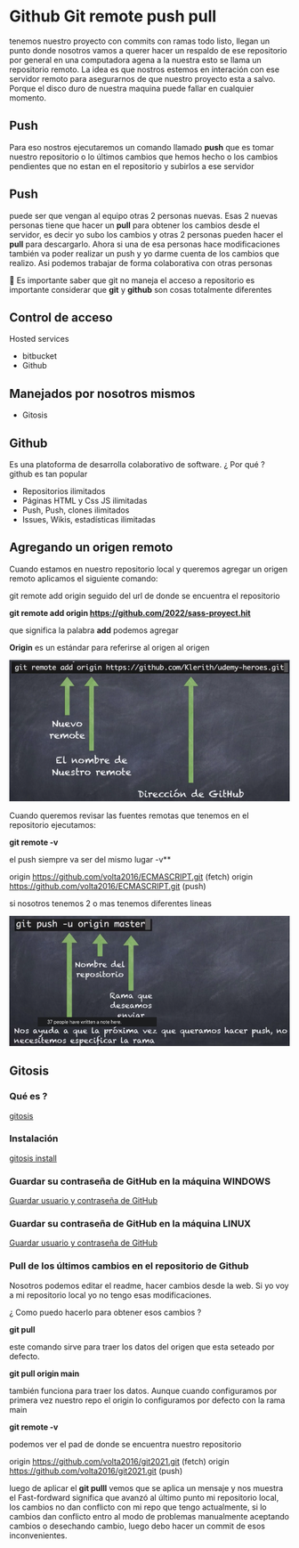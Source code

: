# Github Git remote push pull

tenemos nuestro proyecto con commits con ramas todo listo, llegan un punto donde nosotros
vamos a querer hacer un respaldo de ese repositorio por general en una computadora agena a la nuestra
esto se llama un repositorio remoto. La idea es que nostros estemos en interación con ese servidor remoto
para asegurarnos de que nuestro proyecto esta a salvo. Porque el disco duro de nuestra maquina puede fallar
en cualquier momento.

## Push

Para eso nostros ejecutaremos un comando llamado **push** que es tomar nuestro repositorio o lo últimos
cambios que hemos hecho o los cambios pendientes que no estan en el repositorio y subirlos a ese
servidor

## Push

puede ser que vengan al equipo otras 2 personas nuevas. Esas 2 nuevas personas tiene
que hacer un **pull** para obtener los cambios desde el servidor, es decir yo subo los cambios y otras
2 personas pueden hacer el **pull** para descargarlo. Ahora si una de esa personas hace modificaciones
también va poder realizar un push y yo darme cuenta de los cambios que realizo. Asi podemos trabajar
de forma colaborativa con otras personas

👀 Es importante saber que git no maneja el acceso a repositorio es importante considerar que **git** y
**github** son cosas totalmente diferentes

## Control de acceso

Hosted services

- bitbucket
- Github

## Manejados por nosotros mismos

- Gitosis

## Github

Es una platoforma de desarrolla colaborativo de software. ¿ Por qué ?
github es tan popular

- Repositorios ilimitados
- Páginas HTML y Css JS ilimitadas
- Push, Push, clones ilimitados
- Issues, Wikis, estadísticas ilimitadas

## Agregando un origen remoto

Cuando estamos en nuestro repositorio local y queremos agregar un origen remoto aplicamos el siguiente comando:

git remote add origin seguido del url de donde se encuentra el repositorio

**git remote add origin https://github.com/2022/sass-proyect.hit**

que significa la palabra **add** podemos agregar

**Origin** es un estándar para referirse al origen al origen

![origin](/images/origin.png)

Cuando queremos revisar las fuentes remotas que tenemos en el repositorio ejecutamos:

**git remote -v**

el push siempre va ser del mismo lugar -v\*\*

origin https://github.com/volta2016/ECMASCRIPT.git (fetch)
origin https://github.com/volta2016/ECMASCRIPT.git (push)

si nosotros tenemos 2 o mas tenemos diferentes lineas

![origin](/images/origin-master.png)

## Gitosis

### Qué es ?

[gitosis](https://wiki.archlinux.org/title/gitosis#:~:text=Gitosis%20is%20a%20tool%20which,system%20accounts%20on%20the%20server.)

### Instalación

[gitosis install](https://github.com/res0nat0r/gitosis)

### Guardar su contraseña de GitHub en la máquina WINDOWS

[Guardar usuario y contraseña de GitHub](https://docs.github.com/en/get-started/getting-started-with-git/caching-your-github-credentials-in-git#platform-windows)

### Guardar su contraseña de GitHub en la máquina LINUX

[Guardar usuario y contraseña de GitHub](https://docs.github.com/en/get-started/getting-started-with-git/caching-your-github-credentials-in-git#platform-linux)

### Pull de los últimos cambios en el repositorio de Github

Nosotros podemos editar el readme, hacer cambios desde la web. Si yo voy a mi repositorio local yo no tengo esas modificaciones.

¿ Como puedo hacerlo para obtener esos cambios ?

**git pull**

este comando sirve para traer los datos del origen que esta seteado por defecto.

**git pull origin main**

también funciona para traer los datos. Aunque cuando configuramos por primera vez nuestro repo
el origin lo configuramos por defecto con la rama main

**git remote -v**

podemos ver el pad de donde se encuentra nuestro repositorio

origin https://github.com/volta2016/git2021.git (fetch)
origin https://github.com/volta2016/git2021.git (push)

luego de aplicar el **git pulll** vemos que se aplica un mensaje y nos muestra el Fast-fordward significa que avanzó al último punto mi repositorio local, los cambios no dan conflicto con mi repo que tengo actualmente, si lo cambios dan conflicto entro al modo de problemas manualmente aceptando cambios o desechando cambio, luego debo hacer un commit
de esos inconvenientes.
